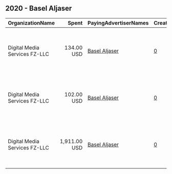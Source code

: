 ## 2020 - Basel Aljaser 
|OrganizationName|Spent|PayingAdvertiserNames|CreativeUrls|Impressions|Genders|AgeBrackets|CountryCodes|BillingAddresses|CandidateBallotInformation|
|:---|---:|:---|:---|---:|:---|:---|:---|:---|:---|
|Digital Media Services FZ-LLC|134.00 USD|[Basel Aljaser](2020/Basel_Aljaser.md)|[0](https://www.snap.com/political-ads/asset/f17b00d3e919367e4407204368adc63527ea80d4a22951a261bbbd609b7b29d6?mediaType=mp4)|111,513||24+|kuwait|"Media City, Knowledge Village, Choueiri Group Building,Dubai ,251589 - Dubai - U.A.E,AE"|Basel AlJaser|
|Digital Media Services FZ-LLC|102.00 USD|[Basel Aljaser](2020/Basel_Aljaser.md)|[0](https://www.snap.com/political-ads/asset/d928ff778b9b75994c158ce2ed56f79f8c41d6c7a4448fc1b7a79a054ed7fdaa?mediaType=mp4)|84,687||24+|kuwait|"Media City, Knowledge Village, Choueiri Group Building,Dubai ,251589 - Dubai - U.A.E,AE"|Basel AlJaser|
|Digital Media Services FZ-LLC|1,911.00 USD|[Basel Aljaser](2020/Basel_Aljaser.md)|[0](https://www.snap.com/political-ads/asset/52ea072190f0b59e1b1bd9b3acd2279208767ad13344ad3d23be9e0550ea0b15?mediaType=jpg)|1,591,584||21+|kuwait|"Media City, Knowledge Village, Choueiri Group Building,Dubai ,251589 - Dubai - U.A.E,AE"||
